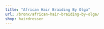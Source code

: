 ```yaml
---
title: "African Hair Braiding By Olga"
url: /bronx/african-hair-braiding-by-olga/
shop: hairdresser
---
```

